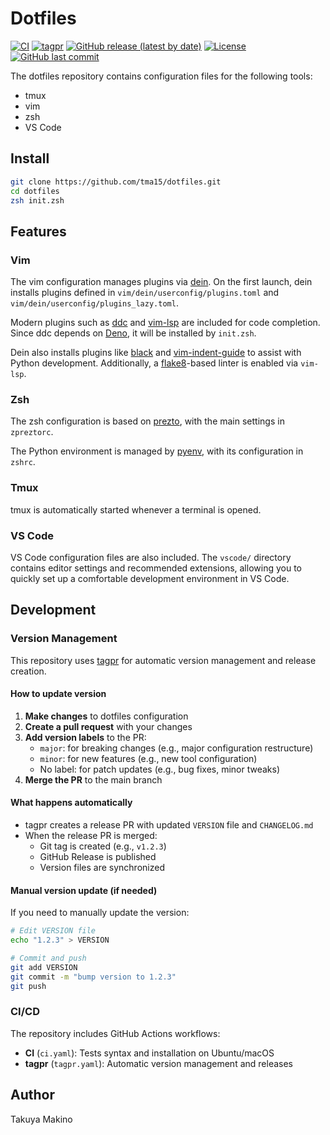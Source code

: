 # Dotfiles

[![CI](https://github.com/tma15/dotfiles/workflows/CI/badge.svg)](https://github.com/tma15/dotfiles/actions/workflows/ci.yaml)
[![tagpr](https://github.com/tma15/dotfiles/workflows/tagpr/badge.svg)](https://github.com/tma15/dotfiles/actions/workflows/tagpr.yaml)
[![GitHub release (latest by date)](https://img.shields.io/github/v/release/tma15/dotfiles)](https://github.com/tma15/dotfiles/releases)
[![License](https://img.shields.io/github/license/tma15/dotfiles)](https://github.com/tma15/dotfiles/blob/main/LICENSE)
[![GitHub last commit](https://img.shields.io/github/last-commit/tma15/dotfiles)](https://github.com/tma15/dotfiles/commits/main)

The dotfiles repository contains configuration files for the following tools:

- tmux
- vim
- zsh
- VS Code

## Install
```sh
git clone https://github.com/tma15/dotfiles.git
cd dotfiles
zsh init.zsh
```

## Features
### Vim
The vim configuration manages plugins via [dein](https://github.com/Shougo/dein.vim).
On the first launch, dein installs plugins defined in `vim/dein/userconfig/plugins.toml` and `vim/dein/userconfig/plugins_lazy.toml`.

Modern plugins such as [ddc](https://github.com/Shougo/ddc.vim) and [vim-lsp](https://github.com/prabirshrestha/vim-lsp) are included for code completion.
Since ddc depends on [Deno](https://deno.land/), it will be installed by `init.zsh`.

Dein also installs plugins like [black](https://github.com/psf/black) and [vim-indent-guide](https://github.com/thaerkh/vim-indentguides) to assist with Python development.
Additionally, a [flake8](https://flake8.pycqa.org/en/latest/)-based linter is enabled via `vim-lsp`.

### Zsh
The zsh configuration is based on [prezto](https://github.com/sorin-ionescu/prezto), with the main settings in `zpreztorc`.

The Python environment is managed by [pyenv](https://github.com/pyenv/pyenv), with its configuration in `zshrc`.

### Tmux
tmux is automatically started whenever a terminal is opened.

### VS Code
VS Code configuration files are also included. The `vscode/` directory contains editor settings and recommended extensions, allowing you to quickly set up a comfortable development environment in VS Code.

## Development

### Version Management
This repository uses [tagpr](https://github.com/Songmu/tagpr) for automatic version management and release creation.

#### How to update version
1. **Make changes** to dotfiles configuration
2. **Create a pull request** with your changes
3. **Add version labels** to the PR:
   - `major`: for breaking changes (e.g., major configuration restructure)
   - `minor`: for new features (e.g., new tool configuration)
   - No label: for patch updates (e.g., bug fixes, minor tweaks)
4. **Merge the PR** to the main branch

#### What happens automatically
- tagpr creates a release PR with updated `VERSION` file and `CHANGELOG.md`
- When the release PR is merged:
  - Git tag is created (e.g., `v1.2.3`)
  - GitHub Release is published
  - Version files are synchronized

#### Manual version update (if needed)
If you need to manually update the version:
```bash
# Edit VERSION file
echo "1.2.3" > VERSION

# Commit and push
git add VERSION
git commit -m "bump version to 1.2.3"
git push
```

### CI/CD
The repository includes GitHub Actions workflows:
- **CI** (`ci.yaml`): Tests syntax and installation on Ubuntu/macOS
- **tagpr** (`tagpr.yaml`): Automatic version management and releases

## Author
Takuya Makino